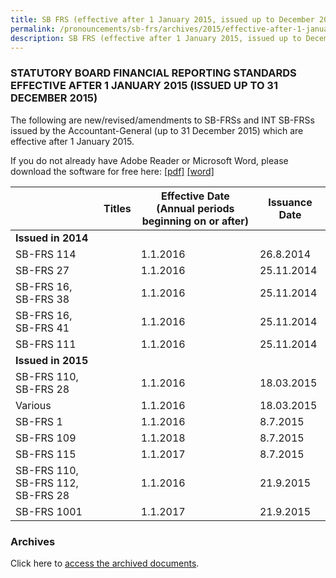 ```yaml
---
title: SB FRS (effective after 1 January 2015, issued up to December 2015)
permalink: /pronouncements/sb-frs/archives/2015/effective-after-1-january-2015-issued-up-to-december-2015/
description: SB FRS (effective after 1 January 2015, issued up to December 2015)
---
```

### STATUTORY BOARD FINANCIAL REPORTING STANDARDS EFFECTIVE AFTER 1 JANUARY 2015 (ISSUED UP TO 31 DECEMBER 2015)

The following are new/revised/amendments to SB-FRSs and INT SB-FRSs issued by the Accountant-General (up to 31 December 2015) which are effective after 1 January 2015.

If you do not already have Adobe Reader or Microsoft Word, please download the software for free here: [\[pdf\]](http://www.adobe.com/products/acrobat/readstep2.html) [\[word\]](http://www.microsoft.com/downloads/details.aspx?FamilyID=95e24c87-8732-48d5-8689-ab826e7b8fdf&DisplayLang=en)

|  | Titles | Effective Date (Annual periods beginning on or after) | Issuance Date |
| -------- | -------- | -------- | -------- |
| **Issued in 2014** |  |  |  |
| SB-FRS 114 |  | 1.1.2016 | 26.8.2014 |
| SB-FRS 27 |  | 1.1.2016 | 25.11.2014 |
| SB-FRS 16, SB-FRS 38 |  | 1.1.2016 | 25.11.2014 |
| SB-FRS 16, SB-FRS 41 |  | 1.1.2016 | 25.11.2014 |
| SB-FRS 111 |  | 1.1.2016 | 25.11.2014 |
| **Issued in 2015** |  |  |  |
| SB-FRS 110, SB-FRS 28 |  | 1.1.2016 | 18.03.2015 |
| Various |  | 1.1.2016 | 18.03.2015 |
| SB-FRS 1 |  | 1.1.2016 | 8.7.2015 |
| SB-FRS 109 |  | 1.1.2018 | 8.7.2015 |
| SB-FRS 115 |  | 1.1.2017 | 8.7.2015 |
| SB-FRS 110, SB-FRS 112, SB-FRS 28 |  | 1.1.2016 | 21.9.2015 |
| SB-FRS 1001 |  | 1.1.2017 | 21.9.2015 |

### Archives 

Click here to [access the archived documents](/pronouncements/sb-frs/archives/).